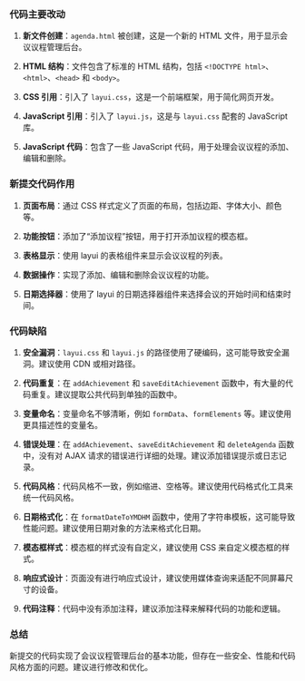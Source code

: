 ### 代码主要改动

1. **新文件创建**：`agenda.html` 被创建，这是一个新的 HTML 文件，用于显示会议议程管理后台。

2. **HTML 结构**：文件包含了标准的 HTML 结构，包括 `<!DOCTYPE html>`、`<html>`、`<head>` 和 `<body>`。

3. **CSS 引用**：引入了 `layui.css`，这是一个前端框架，用于简化网页开发。

4. **JavaScript 引用**：引入了 `layui.js`，这是与 `layui.css` 配套的 JavaScript 库。

5. **JavaScript 代码**：包含了一些 JavaScript 代码，用于处理会议议程的添加、编辑和删除。

### 新提交代码作用

1. **页面布局**：通过 CSS 样式定义了页面的布局，包括边距、字体大小、颜色等。

2. **功能按钮**：添加了“添加议程”按钮，用于打开添加议程的模态框。

3. **表格显示**：使用 layui 的表格组件来显示会议议程的列表。

4. **数据操作**：实现了添加、编辑和删除会议议程的功能。

5. **日期选择器**：使用了 layui 的日期选择器组件来选择会议的开始时间和结束时间。

### 代码缺陷

1. **安全漏洞**：`layui.css` 和 `layui.js` 的路径使用了硬编码，这可能导致安全漏洞。建议使用 CDN 或相对路径。

2. **代码重复**：在 `addAchievement` 和 `saveEditAchievement` 函数中，有大量的代码重复。建议提取公共代码到单独的函数中。

3. **变量命名**：变量命名不够清晰，例如 `formData`、`formElements` 等。建议使用更具描述性的变量名。

4. **错误处理**：在 `addAchievement`、`saveEditAchievement` 和 `deleteAgenda` 函数中，没有对 AJAX 请求的错误进行详细的处理。建议添加错误提示或日志记录。

5. **代码风格**：代码风格不一致，例如缩进、空格等。建议使用代码格式化工具来统一代码风格。

6. **日期格式化**：在 `formatDateToYMDHM` 函数中，使用了字符串模板，这可能导致性能问题。建议使用日期对象的方法来格式化日期。

7. **模态框样式**：模态框的样式没有自定义，建议使用 CSS 来自定义模态框的样式。

8. **响应式设计**：页面没有进行响应式设计，建议使用媒体查询来适配不同屏幕尺寸的设备。

9. **代码注释**：代码中没有添加注释，建议添加注释来解释代码的功能和逻辑。

### 总结

新提交的代码实现了会议议程管理后台的基本功能，但存在一些安全、性能和代码风格方面的问题。建议进行修改和优化。